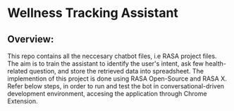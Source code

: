 # Wellness Tracking Assistant
## Overview:
This repo contains all the neccesary chatbot files, i.e RASA project files. The aim is to train the assistant to identify the user's intent, ask few health-related question, and store the retrieved data into spreadsheet. The implemention of this project is done using RASA Open-Source and RASA X. Refer below steps, in order to run and test the bot in conversational-driven development environment, accesing the application through Chrome Extension.
